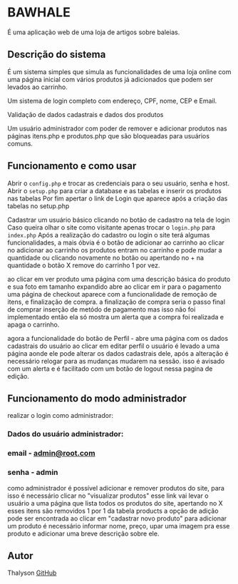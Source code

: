 # BAWHALE

É uma aplicação web de uma loja de artigos sobre baleias.



## Descrição do sistema

É um sistema simples que simula as funcionalidades de uma loja online com uma página inicial com vários produtos já adicionados que podem ser levados ao carrinho. 

Um sistema de login completo com endereço, CPF, nome, CEP e Email. 

Validação de dados cadastrais e dados dos produtos

Um usuário administrador com poder de remover e adicionar produtos nas páginas itens.php e produtos.php que são bloqueadas para usuários comuns.


## Funcionamento e como usar

Abrir o ```config.php``` e trocar as credenciais para o seu usuário, senha e host.
Abrir o ```setup.php``` para criar a database e as tabelas e inserir os produtos nas tabelas
Por fim apertar o link de Login que aparece após a criação das tabelas no setup.php

Cadastrar um usuário básico clicando no botão de cadastro na tela de login Caso queira olhar o site como visitante apenas trocar o ```login.php``` para ```index.php```
Após a realização do cadastro ou login
o site terá algumas funcionalidades,  a mais óbvia é o botão de adicionar ao carrinho
ao clicar no adicionar ao carrinho os produtos entram no carrinho e pode mudar a quantidade ou clicando novamente no botão ou apertando no + na quantidade
o botão X remove do carrinho 1 por vez.

ao clicar em ver produto uma página com uma descrição básica do produto e sua foto em tamanho expandido abre
ao clicar em ir para o pagamento uma página de checkout aparece com a funcionalidade de remoção de itens, e finalização de compra. a finalização de compra seria o passo final de comprar inserção de metódo de pagamento mas isso não foi implementado então ela só mostra um alerta que a compra foi realizada e apaga o carrinho.

agora a funcionalidade do botão de Perfil - abre uma página com os dados cadastrais do usuário ao clicar em editar perfil o usuário é levado a uma página aonde ele pode alterar os dados cadastrais dele, após a alteração é necessário relogar para as mudanças mudarem na sessão. isso é avisado com um alerta e é facilitado com um botão de logout nessa pagina de edição.

## Funcionamento do modo administrador

realizar o login como administrador:
### Dados do usuário administrador:
### email - admin@root.com
### senha - admin
como administrador é possível adicionar e remover produtos do site, para isso é necessário clicar no "visualizar produtos"
esse link vai levar o usuário a uma página que lista todos os produtos do site, apertando no X esses itens são removidos 1 por 1 da tabela products
a opção de adição pode ser encontrada ao clicar em "cadastrar novo produto"
para adicionar um produto é necessário informar nome, preço, upar uma imagem pra esse produto e adicionar uma breve descrição sobre ele.


## Autor
Thalyson [GitHub](https://github.com/nooneknowws)

